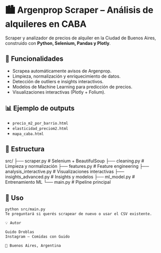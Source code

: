 # 🏙️ Argenprop Scraper – Análisis de alquileres en CABA

Scraper y analizador de precios de alquiler en la Ciudad de Buenos Aires, construido con **Python, Selenium, Pandas y Plotly**.

## 🚀 Funcionalidades
- Scrapea automáticamente avisos de Argenprop.
- Limpieza, normalización y enriquecimiento de datos.
- Detección de outliers e insights interactivos.
- Modelos de Machine Learning para predicción de precios.
- Visualizaciones interactivas (Plotly + Folium).

## 📊 Ejemplo de outputs
- `precio_m2_por_barrio.html`  
- `elasticidad_preciom2.html`  
- `mapa_caba.html`

## 🧩 Estructura
src/
├── scraper.py # Selenium + BeautifulSoup
├── cleaning.py # Limpieza y normalización
├── features.py # Feature engineering
├── analysis_interactive.py # Visualizaciones interactivas
├── insights_advanced.py # Insights y modelos
├── ml_model.py # Entrenamiento ML
└── main.py # Pipeline principal

## 🧠 Uso
```bash
python src/main.py
Te preguntará si querés scrapear de nuevo o usar el CSV existente.

💡 Autor

Guido Droblas
Instagram – Comidas con Guido

📍 Buenos Aires, Argentina
